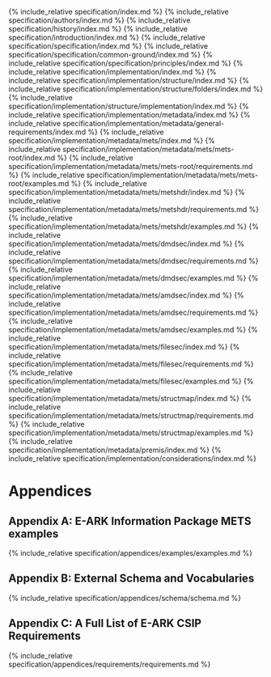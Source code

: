 {% include_relative specification/index.md %}
{% include_relative specification/authors/index.md %}
{% include_relative specification/history/index.md %}
{% include_relative specification/introduction/index.md %}
{% include_relative specification/specification/index.md %}
{% include_relative specification/specification/common-ground/index.md %}
{% include_relative specification/specification/principles/index.md %}
{% include_relative specification/implementation/index.md %}
{% include_relative specification/implementation/structure/index.md %}
{% include_relative specification/implementation/structure/folders/index.md %}
{% include_relative specification/implementation/structure/implementation/index.md %}
{% include_relative specification/implementation/metadata/index.md %}
{% include_relative specification/implementation/metadata/general-requirements/index.md %}
{% include_relative specification/implementation/metadata/mets/index.md %}
{% include_relative specification/implementation/metadata/mets/mets-root/index.md %}
{% include_relative specification/implementation/metadata/mets/mets-root/requirements.md %}
{% include_relative specification/implementation/metadata/mets/mets-root/examples.md %}
{% include_relative specification/implementation/metadata/mets/metshdr/index.md %}
{% include_relative specification/implementation/metadata/mets/metshdr/requirements.md %}
{% include_relative specification/implementation/metadata/mets/metshdr/examples.md %}
{% include_relative specification/implementation/metadata/mets/dmdsec/index.md %}
{% include_relative specification/implementation/metadata/mets/dmdsec/requirements.md %}
{% include_relative specification/implementation/metadata/mets/dmdsec/examples.md %}
{% include_relative specification/implementation/metadata/mets/amdsec/index.md %}
{% include_relative specification/implementation/metadata/mets/amdsec/requirements.md %}
{% include_relative specification/implementation/metadata/mets/amdsec/examples.md %}
{% include_relative specification/implementation/metadata/mets/filesec/index.md %}
{% include_relative specification/implementation/metadata/mets/filesec/requirements.md %}
{% include_relative specification/implementation/metadata/mets/filesec/examples.md %}
{% include_relative specification/implementation/metadata/mets/structmap/index.md %}
{% include_relative specification/implementation/metadata/mets/structmap/requirements.md %}
{% include_relative specification/implementation/metadata/mets/structmap/examples.md %}
{% include_relative specification/implementation/metadata/premis/index.md %}
{% include_relative specification/implementation/considerations/index.md %}

# Appendices

## Appendix A: E-ARK Information Package METS examples

{% include_relative specification/appendices/examples/examples.md %}

## Appendix B: External Schema and Vocabularies

{% include_relative specification/appendices/schema/schema.md %}

## Appendix C: A Full List of E-ARK CSIP Requirements

{% include_relative specification/appendices/requirements/requirements.md %}
